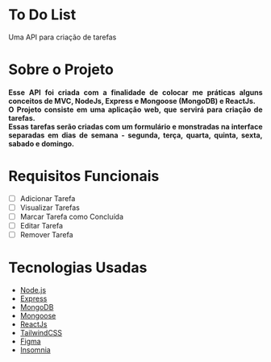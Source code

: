 # To Do List
<p>Uma API para criação de tarefas</p>

# Sobre o Projeto
<h4 align="justify">
  Esse API foi criada com a finalidade de colocar me práticas alguns conceitos de MVC, NodeJs, Express e Mongoose (MongoDB) e ReactJs. 
  <br>
  O Projeto consiste em uma aplicação web, que servirá para criação de tarefas.
  <br>
  Essas tarefas serão criadas com um formulário e monstradas na interface separadas em dias de semana - segunda, terça, quarta, quinta, sexta, sabado e domingo.
</h4>

# Requisitos Funcionais

- [ ] Adicionar Tarefa
- [ ] Visualizar Tarefas
- [ ] Marcar Tarefa como Concluída
- [ ] Editar Tarefa
- [ ] Remover Tarefa

# Tecnologias Usadas
- [Node.js](https://nodejs.org/en/)
- [Express](https://expressjs.com/pt-br/)
- [MongoDB](https://www.mongodb.com/pt-br)
- [Mongoose](https://mongoosejs.com/)
- [ReactJs](https://react.dev/)
- [TailwindCSS](https://tailwindcss.com/)
- [Figma](https://www.figma.com)
- [Insomnia](https://insomnia.rest/download)
